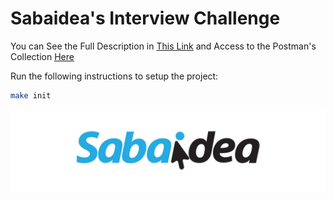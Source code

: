 # Sabaidea's Interview Challenge

You can See the Full Description in [This Link](.github/assets/description.pdf) and Access to the Postman's Collection [Here](.github/assets/Postman.json)

Run the following instructions to setup the project:
```bash
make init
```

![SabaIdea](.github/assets/banner.png)
